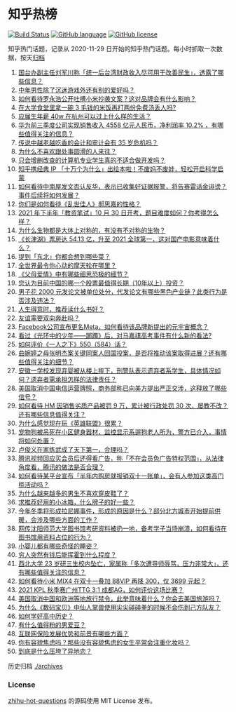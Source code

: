 # 知乎热榜
[![Build Status](https://github.com/ToWeLong/zhihu-hot-questions/workflows/CI/badge.svg)](https://github.com/ToWeLong/zhihu-hot-questions/actions)
[![GitHub language](https://img.shields.io/badge/language-golang-orange.svg)](https://golang.org/)
[![GitHub license](https://img.shields.io/github/license/ToWeLong/zhihu-hot-questions)](https://github.com/ToWeLong/zhihu-hot-questions/blob/main/LICENSE)

知乎热门话题，记录从 2020-11-29 日开始的知乎热门话题。每小时抓取一次数据，按天[归档](./archives)

<!-- BEGIN -->

1. [国台办副主任刘军川称「统一后台湾财政收入尽可用于改善民生」，透露了哪些信息？](https://www.zhihu.com/question/495438253)
1. [中年男性除了沉迷游戏外还有别的爱好吗？](https://www.zhihu.com/question/459226864)
1. [如何看待罗永浩公开吐槽小米抄袭文案？这对品牌会有什么影响？](https://www.zhihu.com/question/495320421)
1. [在大学食堂里拿一碗 3 毛钱的米饭再打两份免费汤丢人吗?](https://www.zhihu.com/question/494600253)
1. [应届生年薪 40w 在杭州可以过上什么样的生活？](https://www.zhihu.com/question/494317908)
1. [华为前三季度公司实现销售收入 4558 亿元人民币，净利润率 10.2% ，有哪些值得关注的信息？](https://www.zhihu.com/question/495324115)
1. [传说中越老越吃香的会计和审计会有 35 岁危机吗？](https://www.zhihu.com/question/494466178)
1. [为什么不喜欢跟处事圆滑的人来往？](https://www.zhihu.com/question/488583150)
1. [只会增删改查的计算机专业学生真的不适合做开发吗？](https://www.zhihu.com/question/482847465)
1. [知乎携经典 IP 「十万个为什么」出绘本啦！不废妈不废娃，轻松开启科学启蒙](https://www.zhihu.com/question/419060511)
1. [如何看待中南屋发文否认反华，表示已收集好证据报警，将告赛雷话金诽谤？事件后续将如何发展？](https://www.zhihu.com/question/495394013)
1. [你们是如何看待《乱世佳人》郝思嘉的性格？](https://www.zhihu.com/question/23081076)
1. [2021 年下半年「教资笔试」10 月 30 日开考，题目难度如何？你考得怎么样？](https://www.zhihu.com/question/495436807)
1. [为什么生物都是大体上对称的，有没有不对称的生物？](https://www.zhihu.com/question/494910218)
1. [《长津湖》票房达 54.13 亿，升至 2021 全球第一，这对国产电影意味着什么？](https://www.zhihu.com/question/495374672)
1. [提到「东北」你都会想到哪些菜？](https://www.zhihu.com/question/494697242)
1. [全世界最令你心动的摩天轮在哪里？](https://www.zhihu.com/question/493540188)
1. [《父母爱情》中有哪些细思恐极的细节？](https://www.zhihu.com/question/265264998)
1. [您认为目前中国的哪一个股票最值得长期（10年以上）投资？](https://www.zhihu.com/question/490596978)
1. [男子花  2000 元发论文被单位处分，代发论文有哪些黑色产业链？此类行为是否涉及违法？](https://www.zhihu.com/question/495001506)
1. [人生得意时，推荐读什么书好？](https://www.zhihu.com/question/485145180)
1. [友谊需要双向奔赴吗？](https://www.zhihu.com/question/494339457)
1. [Facebook公司宣布更名Meta，如何看待该品牌新提出的元宇宙概念？](https://www.zhihu.com/question/495214248)
1. [看过《光环中的少年——踯躅》后，对马嘉祺高考事件有什么新的看法?](https://www.zhihu.com/question/495395701)
1. [如何评价《一人之下》550（584）话？](https://www.zhihu.com/question/494956989)
1. [曲婉婷之母张明杰案关键同案人回国投案，是否将推动该案取得进展？还有哪些值得关注的细节？](https://www.zhihu.com/question/495239751)
1. [安徽一学校发现弃婴被从楼上摔下，刑警队表示遗弃者系学生，具体情况如何？遗弃者需承担怎样的法律责任？](https://www.zhihu.com/question/494638624)
1. [美国取消中国电信运营牌照，商务部称已向美方提出严正交涉，这释放了哪些信号？](https://www.zhihu.com/question/495095756)
1. [如何看待 HM 因销售劣质产品被罚 9 万，累计被行政处罚 30 次，屡教不改？还有哪些信息值得关注？](https://www.zhihu.com/question/495044569)
1. [为什么感觉现在玩《英雄联盟》很累？](https://www.zhihu.com/question/447453640)
1. [宠物狗被吊死在小区健身器材，监控显示系遛狗老人所为，警方已介入，事情将如何处置？](https://www.zhihu.com/question/495213851)
1. [卢俊义在家练武成了天下第一，合理吗？](https://www.zhihu.com/question/494715870)
1. [腾讯视频回应买会员后还得看广告，称「不在会员免广告特权范围」，从法律角度看，腾讯的做法是否合理？](https://www.zhihu.com/question/494785308)
1. [如何看待某平台宣布「半年内购房就报销双十一账单」，会有人参加这类高门槛活动吗？](https://www.zhihu.com/question/494883659)
1. [为什么越来越多的男生不喜欢穿皮鞋了？](https://www.zhihu.com/question/277260124)
1. [求推荐好用的小冰箱，什么牌子的好一些？](https://www.zhihu.com/question/271443411)
1. [今年冬季将形成拉尼娜事件，形成的原因是什么？部分北方城市开始提前供暖，会涉及哪些方面的工作？](https://www.zhihu.com/question/495017310)
1. [网传沈阳师范大学图书馆考研资料被扔一地，备考学子当场崩溃，如何看待在图书馆用资料占位的行为？](https://www.zhihu.com/question/495198247)
1. [小婴儿都有哪些奇怪的睡姿？](https://www.zhihu.com/question/407373958)
1. [穷人突然有钱后能挥霍到什么程度？](https://www.zhihu.com/question/494101013)
1. [西北大学 23 岁研三生校内坠亡，家属称「多次遭导师辱骂，压力非常大」，还有哪些值得关注的信息？](https://www.zhihu.com/question/495105171)
1. [如何看待小米 MIX4 在双十一叠加 88VIP 再降 300，仅 3699 元起？](https://www.zhihu.com/question/495006942)
1. [2021 KPL 秋季赛广州TTG 3:1 成都AG，如何评价这场比赛？](https://www.zhihu.com/question/495374040)
1. [美国取消中国和欧洲等地旅行禁令，此举意味着什么？你会去美国旅游吗？](https://www.zhihu.com/question/494653257)
1. [为什么《数码宝贝》中仙人掌兽使用尖尖碰碰拳的时候不会伤到己方队友？](https://www.zhihu.com/question/31917354)
1. [如何学好高中历史？](https://www.zhihu.com/question/20167984)
1. [有什么值得粉的男爱豆？](https://www.zhihu.com/question/467078667)
1. [互联网保险发展优势和前景有哪些方面？](https://www.zhihu.com/question/23177201)
1. [你有容貌焦虑吗？那些没有容貌焦虑的女生平常会注重化妆吗？](https://www.zhihu.com/question/495326906)
1. [到底是什么压垮了异地恋？](https://www.zhihu.com/question/479681398)

<!-- END -->

历史归档 [./archives](./archives)


### License
[zhihu-hot-questions](https://github.com/towelong/zhihu-hot-questions) 的源码使用 MIT License 发布。